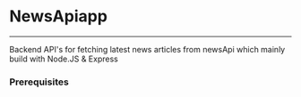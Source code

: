 # NewsApiapp
***
Backend API's for fetching latest news articles from newsApi which mainly build with Node.JS & Express

### Prerequisites
